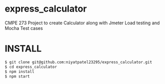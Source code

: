 # express_calculator
CMPE 273 Project to create Calculator along with Jmeter Load testing and Mocha Test cases

# INSTALL

```sh
$ git clone git@github.com:niyatpatel23295/express_calculator.git
$ cd express_calculator
$ npm install
$ npm start
```
